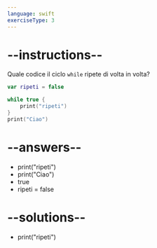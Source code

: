 ```yaml
---
language: swift
exerciseType: 3
---
```


# --instructions--

Quale codice il ciclo `while` ripete di volta in volta?
```swift
var ripeti = false

while true {
    print("ripeti")
}
print("Ciao")
```

# --answers--

- print("ripeti")
- print("Ciao")
- true
- ripeti = false

# --solutions--

- print("ripeti")
